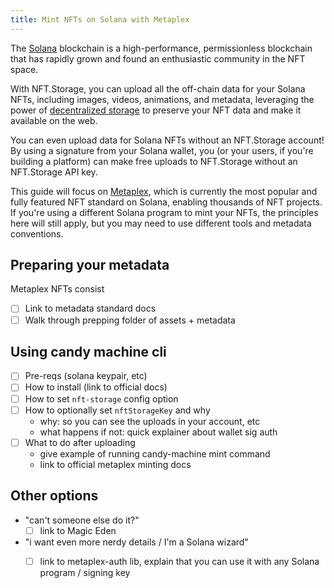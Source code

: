 ```yaml
---
title: Mint NFTs on Solana with Metaplex
---
```


The [Solana](https://solana.com) blockchain is a high-performance, permissionless blockchain that has rapidly grown and found an enthusiastic community in the NFT space.

With NFT.Storage, you can upload all the off-chain data for your Solana NFTs, including images, videos, animations, and metadata, leveraging the power of [decentralized storage][concepts-decentralized-storage] to preserve your NFT data and make it available on the web.

You can even upload data for Solana NFTs without an NFT.Storage account! By using a signature from your Solana wallet, you (or your users, if you're building a platform) can make free uploads to NFT.Storage without an NFT.Storage API key.

This guide will focus on [Metaplex](https://metaplex.com), which is currently the most popular and fully featured NFT standard on Solana, enabling thousands of NFT projects. If you're using a different Solana program to mint your NFTs, the principles here will still apply, but you may need to use different tools and metadata conventions.

## Preparing your metadata

Metaplex NFTs consist 

- [ ] Link to metadata standard docs
- [ ] Walk through prepping folder of assets + metadata

## Using candy machine cli

- [ ] Pre-reqs (solana keypair, etc)
- [ ] How to install (link to official docs)
- [ ] How to set `nft-storage` config option
- [ ] How to optionally set `nftStorageKey` and why
  - why: so you can see the uploads in your account, etc
  - what happens if not: quick explainer about wallet sig auth
- [ ] What to do after uploading
  - give example of running candy-machine mint command
  - link to official metaplex minting docs

## Other options

- "can't someone else do it?"
    - [ ] link to Magic Eden
- "i want even more nerdy details / I'm a Solana wizard"
    - [ ] link to metaplex-auth lib, explain that you can use it with any Solana program / signing key


[concepts-decentralized-storage]: ../concepts/decentralized-storage/
[metaplex-docs-token-standard]: https://docs.metaplex.com/token-metadata/Versions/v1.0.0/nft-standard


